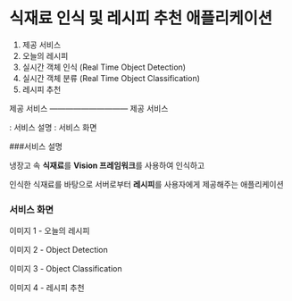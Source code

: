 식재료 인식 및 레시피 추천 애플리케이션
=============================
1. 제공 서비스
2. 오늘의 레시피
3. 실시간 객체 인식 (Real Time Object Detection)
4. 실시간 객체 분류 (Real Time Object Classification)
5. 레시피 추천



제공 서비스
——————————
제공 서비스

: 서비스 설명
: 서비스 화면

###서비스 설명

냉장고 속 **식재료**를 **Vision 프레임워크**를 사용하여 인식하고 

인식한 식재료를 바탕으로 서버로부터 **레시피**를 사용자에게 제공해주는 애플리케이션



### 서비스 화면

이미지 1 - 오늘의 레시피

이미지 2 - Object Detection

이미지 3 - Object Classification

이미지 4 - 레시피 추천
